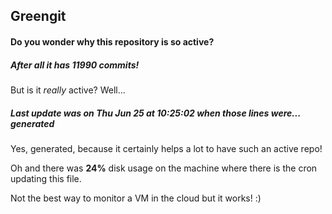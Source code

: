 ## Greengit

#### Do you wonder why this repository is so active?

##### After all it has 11990 commits!

But is it *really* active? Well...

##### Last update was on Thu Jun 25 at 10:25:02 when those lines were... generated

Yes, generated, because it certainly helps a lot to have such an active repo!

Oh and there was **24%** disk usage on the machine
where there is the cron updating this file.

Not the best way to monitor a VM in the cloud but it works! :)
